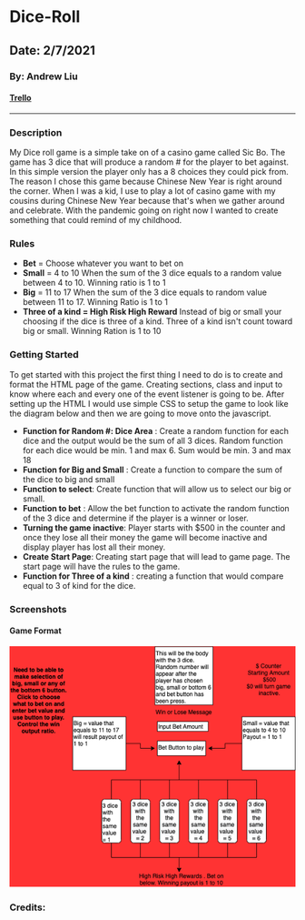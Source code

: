 # Dice-Roll 

## Date: 2/7/2021 

### By: Andrew Liu 
#### [Trello](https://trello.com/b/ldaqHj36/ga-sei-1st-project)
***

### **Description**

My Dice roll game is a simple take on of a casino game called Sic Bo. The game has 3 dice that will produce a random # for the player to bet against. In this simple version the player only has a 8 choices they could pick from. The reason I chose this game because Chinese New Year is right around the corner. When I was a kid, I use to play a lot of casino game with my cousins during Chinese New Year because that's when we gather around and celebrate. With the pandemic going on right now I wanted to create something that could remind of my childhood. 

### **Rules** 
* **Bet** = Choose whatever you want to bet on
* **Small** = 4 to 10 When the sum of the 3 dice equals to a random value between 4 to 10. Winning ratio is 1 to 1
* **Big** = 11 to 17 When the sum of the 3 dice equals to random value between 11 to 17. Winning Ratio is 1 to 1
* **Three of a kind = High Risk High Reward** Instead of big or small your choosing if the dice is three of a kind. Three of a kind isn't count toward big or small. Winning Ration is 1 to 10   


### **Getting Started**

To get started with this project the first thing I need to do is to create and format the HTML page of the game. Creating sections, class and input to know where each and every one of the event listener is going to be. After setting up the HTML I would use simple CSS to setup the game to look like the diagram below and then we are going to move onto the javascript. 

* **Function for Random #: Dice Area** : Create a random function for each dice and the output would be the sum of all 3 dices. Random function for each dice would be min. 1 and max 6. Sum would be min. 3 and max 18
* **Function for Big and Small** : Create a function to compare the sum of the dice to big and small 
* **Function to select**: Create function that will allow us to select our big or small. 
* **Function to bet** : Allow the bet function to activate the random function of the 3 dice and determine if the player is a winner or loser. 
* **Turning the game inactive**: Player starts with $500 in the counter and once they lose all their money the game will become inactive and display player has lost all their money. 
* **Create Start Page**: Creating start page that will lead to game page. The start page will have the rules to the game. 
* **Function for Three of a kind** : creating a function that would compare equal to 3 of kind for the dice. 





### **Screenshots**

#### Game Format

![Game format](./Dice%20Format%20Final%20Diagram.png)


### Credits: 